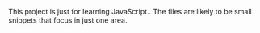 
This project is just for learning JavaScript.. The files are likely to be small snippets that focus in just
one area.
